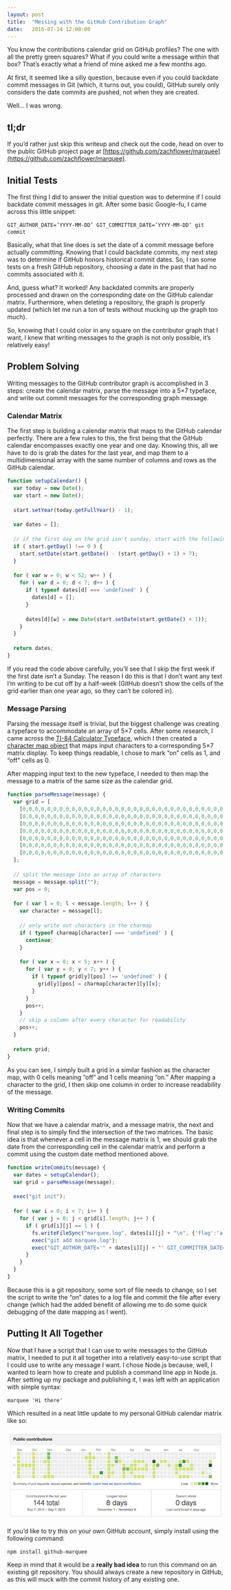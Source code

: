 ```yaml
---
layout: post
title:  "Messing with the GitHub Contribution Graph"
date:   2016-07-14 12:00:00
---
```

You know the contributions calendar grid on GitHub profiles? The one with all the pretty green squares? What if you could write a message within that box? That’s exactly what a friend of mine asked me a few months ago.

At first, it seemed like a silly question, because even if you could backdate commit messages in Git (which, it turns out, you could), GitHub surely only considers the date commits are pushed, not when they are created.

Well... I was wrong.

## tl;dr

If you’d rather just skip this writeup and check out the code, head on over to the public GitHub project page at [https://github.com/zachflower/marquee](https://github.com/zachflower/marquee).

## Initial Tests

The first thing I did to answer the initial question was to determine if I could backdate commit messages in git. After some basic Google-fu, I came across this little snippet:

```
GIT_AUTHOR_DATE=’YYYY-MM-DD’ GIT_COMMITTER_DATE=’YYYY-MM-DD’ git commit
```

Basically, what that line does is set the date of a commit message before actually committing. Knowing that I could backdate commits, my next step was to determine if GitHub honors historical commit dates. So, I ran some tests on a fresh GitHub repository, choosing a date in the past that had no commits associated with it.

And, guess what? It worked! Any backdated commits are properly processed and drawn on the corresponding date on the GitHub calendar matrix. Furthermore, when deleting a repository, the graph is properly updated (which let me run a ton of tests without mucking up the graph too much).

So, knowing that I could color in any square on the contributor graph that I want, I knew that writing messages to the graph is not only possible, it’s relatively easy!

## Problem Solving

Writing messages to the GitHub contributor graph is accomplished in 3 steps: create the calendar matrix, parse the message into a 5×7 typeface, and write out commit messages for the corresponding graph message.

### Calendar Matrix

The first step is building a calendar matrix that maps to the GitHub calendar perfectly. There are a few rules to this, the first being that the GitHub calendar encompasses exactly one year and one day. Knowing this, all we have to do is grab the dates for the last year, and map them to a multidimensional array with the same number of columns and rows as the GitHub calendar.

```javascript
function setupCalendar() {
  var today = new Date();
  var start = new Date();

  start.setYear(today.getFullYear() - 1);

  var dates = [];

  // if the first day on the grid isn't sunday, start with the following sunday
  if ( start.getDay() !== 0 ) {
    start.setDate(start.getDate() - (start.getDay() + 1) + 7);
  }

  for ( var w = 0; w < 52; w++ ) {
    for ( var d = 0; d < 7; d++ ) {
      if ( typeof dates[d] === 'undefined' ) {
        dates[d] = [];
      }

      dates[d][w] = new Date(start.setDate(start.getDate() + 1));
    }
  }

  return dates;
}
```

If you read the code above carefully, you’ll see that I skip the first week if the first date isn’t a Sunday. The reason I do this is that I don’t want any text I’m writing to be cut off by a half-week (GitHub doesn’t show the cells of the grid earlier than one year ago, so they can’t be colored in).

### Message Parsing

Parsing the message itself is trivial, but the biggest challenge was creating a typeface to accommodate an array of 5×7 cells. After some research, I came across the [TI-84 Calculator Typeface](http://fontstruct.com/fontstructions/show/ti_84_basic_calculator), which I then created a [character map object](https://github.com/zachflower/marquee/blob/master/charmap.js) that maps input characters to a corresponding 5×7 matrix display. To keep things readable, I chose to mark “on” cells as 1, and “off” cells as 0.

After mapping input text to the new typeface, I needed to then map the message to a matrix of the same size as the calendar grid.

```javascript
function parseMessage(message) {
  var grid = [
    [0,0,0,0,0,0,0,0,0,0,0,0,0,0,0,0,0,0,0,0,0,0,0,0,0,0,0,0,0,0,0,0,0,0,0,0,0,0,0,0,0,0,0,0,0,0,0,0,0,0,0,0],
    [0,0,0,0,0,0,0,0,0,0,0,0,0,0,0,0,0,0,0,0,0,0,0,0,0,0,0,0,0,0,0,0,0,0,0,0,0,0,0,0,0,0,0,0,0,0,0,0,0,0,0,0],
    [0,0,0,0,0,0,0,0,0,0,0,0,0,0,0,0,0,0,0,0,0,0,0,0,0,0,0,0,0,0,0,0,0,0,0,0,0,0,0,0,0,0,0,0,0,0,0,0,0,0,0,0],
    [0,0,0,0,0,0,0,0,0,0,0,0,0,0,0,0,0,0,0,0,0,0,0,0,0,0,0,0,0,0,0,0,0,0,0,0,0,0,0,0,0,0,0,0,0,0,0,0,0,0,0,0],
    [0,0,0,0,0,0,0,0,0,0,0,0,0,0,0,0,0,0,0,0,0,0,0,0,0,0,0,0,0,0,0,0,0,0,0,0,0,0,0,0,0,0,0,0,0,0,0,0,0,0,0,0],
    [0,0,0,0,0,0,0,0,0,0,0,0,0,0,0,0,0,0,0,0,0,0,0,0,0,0,0,0,0,0,0,0,0,0,0,0,0,0,0,0,0,0,0,0,0,0,0,0,0,0,0,0],
    [0,0,0,0,0,0,0,0,0,0,0,0,0,0,0,0,0,0,0,0,0,0,0,0,0,0,0,0,0,0,0,0,0,0,0,0,0,0,0,0,0,0,0,0,0,0,0,0,0,0,0,0]
  ];

  // split the message into an array of characters
  message = message.split("");
  var pos = 0;

  for ( var l = 0; l < message.length; l++ ) {
    var character = message[l];

    // only write out characters in the charmap
    if ( typeof charmap[character] === 'undefined' ) {
      continue;
    }

    for ( var x = 0; x < 5; x++ ) {
      for ( var y = 0; y < 7; y++ ) {
        if ( typeof grid[y][pos] !== 'undefined' ) {
          grid[y][pos] = charmap[character][y][x];
        }
      }
      pos++;
    }
    // skip a column after every character for readability
    pos++;
  }

  return grid;
}
```

As you can see, I simply built a grid in a similar fashion as the character map, with 0 cells meaning “off” and 1 cells meaning “on.” After mapping a character to the grid, I then skip one column in order to increase readability of the message.

### Writing Commits

Now that we have a calendar matrix, and a message matrix, the next and final step is to simply find the intersection of the two matrices. The basic idea is that whenever a cell in the message matrix is 1, we should grab the date from the corresponding cell in the calendar matrix and perform a commit using the custom date method mentioned above.

```javascript
function writeCommits(message) {
  var dates = setupCalendar();
  var grid = parseMessage(message);

  exec("git init");

  for ( var i = 0; i < 7; i++ ) {
    for ( var j = 0; j < grid[i].length; j++ ) {
      if ( grid[i][j] == 1 ) {
        fs.writeFileSync("marquee.log", dates[i][j] + "\n", {'flag':'a'});
        exec("git add marquee.log");
        exec("GIT_AUTHOR_DATE='" + dates[i][j] + "' GIT_COMMITTER_DATE='" + dates[i][j] + "' git commit -m '" + dates[i][j] + "'");
      }
    }
  }
}
```

Because this is a git repository, some sort of file needs to change, so I set the script to write the “on” dates to a log file and commit the file after every change (which had the added benefit of allowing me to do some quick debugging of the date mapping as I went).

## Putting It All Together

Now that I have a script that I can use to write messages to the GitHub matrix, I needed to put it all together into a relatively easy-to-use script that I could use to write any message I want. I chose Node.js because, well, I wanted to learn how to create and publish a command line app in Node.js. After setting up my package and publishing it, I was left with an application with simple syntax:

```
marquee 'Hi there'
```

Which resulted in a neat little update to my personal GitHub calendar matrix like so:

![Screenshot of "Hi There" displayed on the GitHub Contribution Graph](/assets/posts/hi-there.jpg)


If you’d like to try this on your own GitHub account, simply install using the following command:

```
npm install github-marquee
```

Keep in mind that it would be a **really bad idea** to run this command on an existing git repository. You should always create a new repository in GitHub, as this will muck with the commit history of any existing one.
